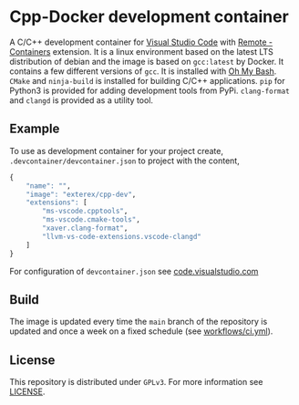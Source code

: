# Cpp-Docker development container

A C/C++ development container for [Visual Studio Code](https://code.visualstudio.com/) with [Remote - Containers](https://marketplace.visualstudio.com/items?itemName=ms-vscode-remote.remote-containers) extension. It is a linux environment based on the latest LTS distribution of debian and the image is based on `gcc:latest` by Docker. It contains a few different versions of `gcc`. It is installed with [Oh My Bash](https://ohmybash.nntoan.com/). `CMake` and `ninja-build` is installed for building C/C++ applications. `pip` for Python3 is provided for adding development tools from PyPi. `clang-format` and `clangd` is provided as a utility tool.

## Example

To use as development container for your project create, `.devcontainer/devcontainer.json` to project with the content,

```r json
{
    "name": "",
    "image": "exterex/cpp-dev",
    "extensions": [
        "ms-vscode.cpptools",
        "ms-vscode.cmake-tools",
        "xaver.clang-format",
        "llvm-vs-code-extensions.vscode-clangd"
    ]
}
```

For configuration of `devcontainer.json` see [code.visualstudio.com](https://code.visualstudio.com/docs/remote/devcontainerjson-reference)

## Build

The image is updated every time the `main` branch of the repository is updated and once a week on a fixed schedule (see [workflows/ci.yml](.github/workflows/ci.yml)).

## License

This repository is distributed under `GPLv3`. For more information see [LICENSE](LICENSE).
